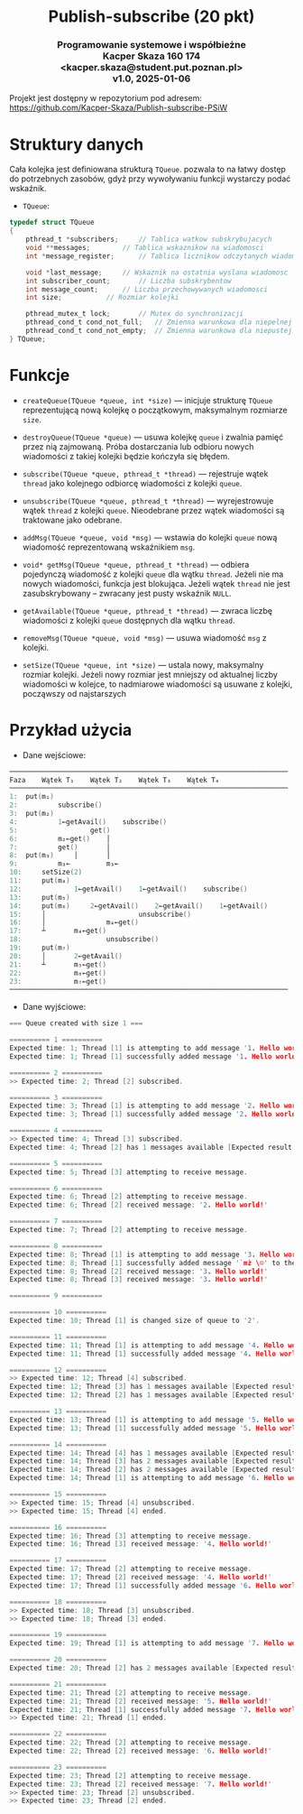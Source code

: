 <h1 align="center">Publish-subscribe (20 pkt)</h1>
<h3 align="center">
Programowanie systemowe i współbieżne<br>
Kacper Skaza 160 174<br>
&lt;kacper.skaza@student.put.poznan.pl&gt;<br>
v1.0, 2025-01-06
</h3>



Projekt jest dostępny w repozytorium pod adresem:<br>
<https://github.com/Kacper-Skaza/Publish-subscribe-PSiW>



# Struktury danych

Cała kolejka jest definiowana strukturą `TQueue`. pozwala to na łatwy dostęp do
potrzebnych zasobów, gdyż przy wywoływaniu funkcji wystarczy podać wskaźnik.

- `TQueue`:

```C
typedef struct TQueue
{
	pthread_t *subscribers;		// Tablica watkow subskrybujacych
	void **messages;		// Tablica wskaznikow na wiadomosci
	int *message_register;		// Tablica licznikow odczytanych wiadomosci dla watkow

	void *last_message;		// Wskaznik na ostatnia wyslana wiadomosc
	int subscriber_count;		// Liczba subskrybentow
	int message_count;		// Liczba przechowywanych wiadomosci
	int size;			// Rozmiar kolejki

	pthread_mutex_t lock;		// Mutex do synchronizacji
	pthread_cond_t cond_not_full;	// Zmienna warunkowa dla niepelnej kolejki
	pthread_cond_t cond_not_empty;	// Zmienna warunkowa dla niepustej kolejki
} TQueue;
```



# Funkcje

- `createQueue(TQueue *queue, int *size)` —
inicjuje strukturę `TQueue` reprezentującą nową kolejkę o początkowym,
maksymalnym rozmiarze `size`.

- `destroyQueue(TQueue *queue)` —
usuwa kolejkę `queue` i zwalnia pamięć przez nią zajmowaną. Próba dostarczania
lub odbioru nowych wiadomości z takiej kolejki będzie kończyła się błędem.

- `subscribe(TQueue *queue, pthread_t *thread)` —
rejestruje wątek `thread` jako kolejnego odbiorcę wiadomości z kolejki `queue`.

- `unsubscribe(TQueue *queue, pthread_t *thread)` —
wyrejestrowuje wątek `thread` z kolejki `queue`. Nieodebrane przez wątek
wiadomości są traktowane jako odebrane.

- `addMsg(TQueue *queue, void *msg)` —
wstawia do kolejki `queue` nową wiadomość reprezentowaną wskaźnikiem `msg`.

- `void* getMsg(TQueue *queue, pthread_t *thread)` —
odbiera pojedynczą wiadomość z kolejki `queue` dla wątku `thread`. Jeżeli nie ma
nowych wiadomości, funkcja jest blokująca. Jeżeli wątek `thread` nie jest
zasubskrybowany – zwracany jest pusty wskaźnik `NULL`.

- `getAvailable(TQueue *queue, pthread_t *thread)` —
zwraca liczbę wiadomości z kolejki `queue` dostępnych dla wątku `thread`.

- `removeMsg(TQueue *queue, void *msg)` —
usuwa wiadomość `msg` z kolejki.

- `setSize(TQueue *queue, int *size)` —
ustala nowy, maksymalny rozmiar kolejki. Jeżeli nowy rozmiar jest mniejszy od
aktualnej liczby wiadomości w kolejce, to nadmiarowe wiadomości są usuwane
z kolejki, począwszy od najstarszych



# Przykład użycia

* Dane wejściowe:

```C
─────────────────────────────────────────────────────────────────────
Faza	Wątek T₁	Wątek T₂	Wątek T₃	Wątek T₄
─────────────────────────────────────────────────────────────────────
1: 	put(m₁)
2: 			subscribe()
3: 	put(m₂)
4: 			1←getAvail() 	subscribe()
5: 					get()
6: 			m₂←get() 	│
7: 			get() 		│
8: 	put(m₃) 	│ 		│
9: 			m₃← 		m₃←
10: 	setSize(2)
11: 	put(m₄)
12: 			1←getAvail() 	1←getAvail() 	subscribe()
13: 	put(m₅)
14: 	put(m₆) 	2←getAvail() 	2←getAvail()	1←getAvail()
15: 	│ 						unsubscribe()
16: 	│ 				m₄←get()
17: 	┴ 		m₄←get()
18: 					unsubscribe()
19: 	put(m₇)
20: 	│ 		2←getAvail()
21: 	┴ 		m₅←get()
22: 			m₆←get()
23: 			m₇←get()
─────────────────────────────────────────────────────────────────────
```

* Dane wyjściowe:

```C
=== Queue created with size 1 ===

========== 1 ==========
Expected time: 1; Thread [1] is attempting to add message '1. Hello world!' to the queue.
Expected time: 1; Thread [1] successfully added message '1. Hello world!' to the queue.

========== 2 ==========
>> Expected time: 2; Thread [2] subscribed.

========== 3 ==========
Expected time: 3; Thread [1] is attempting to add message '2. Hello world!' to the queue.
Expected time: 3; Thread [1] successfully added message '2. Hello world!' to the queue.

========== 4 ==========
>> Expected time: 4; Thread [3] subscribed.
Expected time: 4; Thread [2] has 1 messages available [Expected result: 1].

========== 5 ==========
Expected time: 5; Thread [3] attempting to receive message.

========== 6 ==========
Expected time: 6; Thread [2] attempting to receive message.
Expected time: 6; Thread [2] received message: '2. Hello world!'

========== 7 ==========
Expected time: 7; Thread [2] attempting to receive message.

========== 8 ==========
Expected time: 8; Thread [1] is attempting to add message '3. Hello world!' to the queue.
Expected time: 8; Thread [1] successfully added message '`mż \☺' to the queue.
Expected time: 8; Thread [2] received message: '3. Hello world!'
Expected time: 8; Thread [3] received message: '3. Hello world!'

========== 9 ==========

========== 10 ==========
Expected time: 10; Thread [1] is changed size of queue to '2'.

========== 11 ==========
Expected time: 11; Thread [1] is attempting to add message '4. Hello world!' to the queue.
Expected time: 11; Thread [1] successfully added message '4. Hello world!' to the queue.

========== 12 ==========
>> Expected time: 12; Thread [4] subscribed.
Expected time: 12; Thread [3] has 1 messages available [Expected result: 1].
Expected time: 12; Thread [2] has 1 messages available [Expected result: 1].

========== 13 ==========
Expected time: 13; Thread [1] is attempting to add message '5. Hello world!' to the queue.
Expected time: 13; Thread [1] successfully added message '5. Hello world!' to the queue.

========== 14 ==========
Expected time: 14; Thread [4] has 1 messages available [Expected result: 1].
Expected time: 14; Thread [3] has 2 messages available [Expected result: 2].
Expected time: 14; Thread [2] has 2 messages available [Expected result: 2].
Expected time: 14; Thread [1] is attempting to add message '6. Hello world!' to the queue.

========== 15 ==========
>> Expected time: 15; Thread [4] unsubscribed.
>> Expected time: 15; Thread [4] ended.

========== 16 ==========
Expected time: 16; Thread [3] attempting to receive message.
Expected time: 16; Thread [3] received message: '4. Hello world!'

========== 17 ==========
Expected time: 17; Thread [2] attempting to receive message.
Expected time: 17; Thread [2] received message: '4. Hello world!'
Expected time: 17; Thread [1] successfully added message '6. Hello world!' to the queue.

========== 18 ==========
>> Expected time: 18; Thread [3] unsubscribed.
>> Expected time: 18; Thread [3] ended.

========== 19 ==========
Expected time: 19; Thread [1] is attempting to add message '7. Hello world!' to the queue.

========== 20 ==========
Expected time: 20; Thread [2] has 2 messages available [Expected result: 2].

========== 21 ==========
Expected time: 21; Thread [2] attempting to receive message.
Expected time: 21; Thread [2] received message: '5. Hello world!'
Expected time: 21; Thread [1] successfully added message '7. Hello world!' to the queue.
>> Expected time: 21; Thread [1] ended.

========== 22 ==========
Expected time: 22; Thread [2] attempting to receive message.
Expected time: 22; Thread [2] received message: '6. Hello world!'

========== 23 ==========
Expected time: 23; Thread [2] attempting to receive message.
Expected time: 23; Thread [2] received message: '7. Hello world!'
>> Expected time: 23; Thread [2] unsubscribed.
>> Expected time: 23; Thread [2] ended.
```
